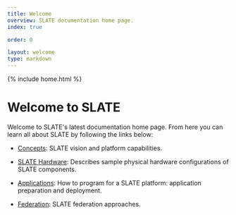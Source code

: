 ```yaml
---
title: Welcome
overview: SLATE documentation home page.
index: true

order: 0

layout: welcome
type: markdown
---
```

{% include home.html %}

# Welcome to SLATE 

Welcome to SLATE's latest documentation home page. From here you can learn all about SLATE by following
the links below:

- [Concepts]({{home}}/docs/concepts/): SLATE vision and platform capabilities.

- [SLATE Hardware]({{home}}/docs/slate-hardware/): Describes sample physical hardware configurations of SLATE components.

- [Applications]({{home}}/docs/applications/): How to program for a SLATE platform: application preparation and deployment.

- [Federation]({{home}}/docs/federation/): SLATE federation approaches.
